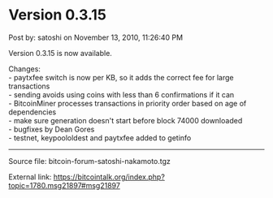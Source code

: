 # Version 0.3.15

Post by: satoshi on November 13, 2010, 11:26:40 PM

Version 0.3.15 is now available.

Changes:<br>
\- paytxfee switch is now per KB, so it adds the correct fee for large transactions<br>
\- sending avoids using coins with less than 6 confirmations if it can<br>
\- BitcoinMiner processes transactions in priority order based on age of dependencies<br>
\- make sure generation doesn't start before block 74000 downloaded<br>
\- bugfixes by Dean Gores<br>
\- testnet, keypoololdest and paytxfee added to getinfo

---

Source file: bitcoin-forum-satoshi-nakamoto.tgz

External link: https://bitcointalk.org/index.php?topic=1780.msg21897#msg21897
